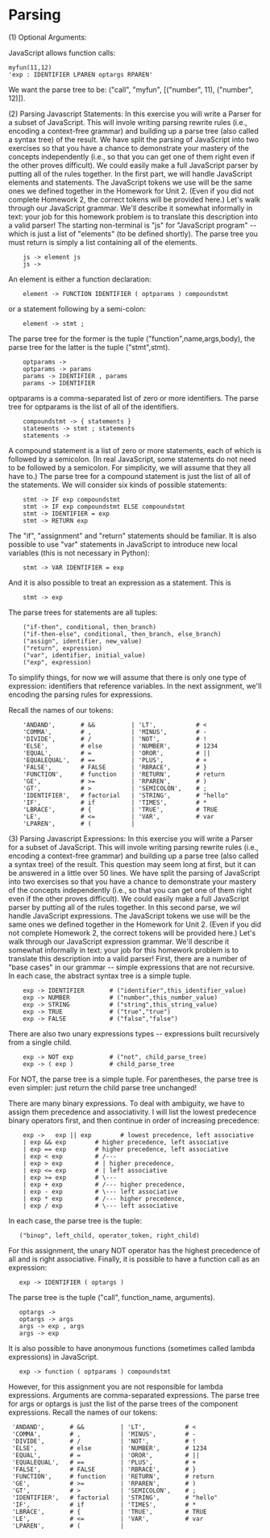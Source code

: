 # Parsing

(1) Optional Arguments: 

JavaScript allows function calls:
    
    myfun(11,12)
    'exp : IDENTIFIER LPAREN optargs RPAREN'

We want the parse tree to be:  ("call", "myfun", [("number", 11), ("number", 12)]).

(2) Parsing Javascript Statements:  In this exercise you will write a Parser for a subset of JavaScript. This will invole writing parsing rewrite rules (i.e., encoding a context-free grammar) and building up a parse tree (also called a syntax tree) of the result.  We have split the parsing of JavaScript into two exercises so that you have a chance to demonstrate your mastery of the concepts independently (i.e., so that you can get one of them right even if the other proves difficult). We could easily make a full JavaScript parser by putting all of the rules together. In the first part, we will handle JavaScript elements and statements. The JavaScript tokens we use will be the same ones we defined together in the Homework for Unit 2. (Even if you did not complete Homework 2, the correct tokens will be provided here.) Let's walk through our JavaScript grammar. We'll describe it somewhat informally in text: your job for this homework problem is to translate this description into a valid parser! The starting non-terminal is "js" for "JavaScript program" -- which is just a list of "elements" (to be defined shortly). The parse tree you must return is simply a list containing all of the elements.  

        js -> element js
        js -> 

An element is either a function declaration: 

        element -> FUNCTION IDENTIFIER ( optparams ) compoundstmt

or a statement following by a semi-colon: 

        element -> stmt ; 
    
The parse tree for the former is the tuple ("function",name,args,body), the parse tree for the latter is the tuple ("stmt",stmt). 

        optparams ->
        optparams -> params
        params -> IDENTIFIER , params
        params -> IDENTIFIER

optparams is a comma-separated list of zero or more identifiers. The parse tree for optparams is the list of all of the identifiers. 

        compoundstmt -> { statements } 
        statements -> stmt ; statements
        statements -> 

A compound statement is a list of zero or more statements, each of which is followed by a semicolon. (In real JavaScript, some statements do not need to be followed by a semicolon. For simplicity, we will assume that they all have to.) The parse tree for a compound statement is just the list of all of the statements. We will consider six kinds of possible statements: 

        stmt -> IF exp compoundstmt     
        stmt -> IF exp compoundstmt ELSE compoundstmt
        stmt -> IDENTIFIER = exp 
        stmt -> RETURN exp 

The "if", "assignment" and "return" statements should be familiar. It is also possible to use "var" statements in JavaScript to introduce new local variables (this is not necessary in Python): 

        stmt -> VAR IDENTIFIER = exp 

And it is also possible to treat an expression as a statement. This is 

        stmt -> exp 

The parse trees for statements are all tuples:
        
        ("if-then", conditional, then_branch)
        ("if-then-else", conditional, then_branch, else_branch)
        ("assign", identifier, new_value) 
        ("return", expression)
        ("var", identifier, initial_value) 
        ("exp", expression) 

To simplify things, for now we will assume that there is only one type of expression: identifiers that reference variables. In the next assignment, we'll encoding the parsing rules for expressions.

Recall the names of our tokens: 

        'ANDAND',       # &&          | 'LT',           # <
        'COMMA',        # ,           | 'MINUS',        # -
        'DIVIDE',       # /           | 'NOT',          # !
        'ELSE',         # else        | 'NUMBER',       # 1234 
        'EQUAL',        # =           | 'OROR',         # ||
        'EQUALEQUAL',   # ==          | 'PLUS',         # +
        'FALSE',        # FALSE       | 'RBRACE',       # }
        'FUNCTION',     # function    | 'RETURN',       # return
        'GE',           # >=          | 'RPAREN',       # )
        'GT',           # >           | 'SEMICOLON',    # ;
        'IDENTIFIER',   # factorial   | 'STRING',       # "hello"
        'IF',           # if          | 'TIMES',        # *
        'LBRACE',       # {           | 'TRUE',         # TRUE
        'LE',           # <=          | 'VAR',          # var 
        'LPAREN',       # (           |

(3) Parsing Javascript Expressions:  In this exercise you will write a Parser for a subset of JavaScript. This will invole writing parsing rewrite rules (i.e., encoding a context-free grammar) and building up a parse tree (also called a syntax tree) of the result. This question may seem long at first, but it can be answered in a little over 50 lines. We have split the parsing of JavaScript into two exercises so that you have a chance to demonstrate your mastery of the concepts independently (i.e., so that you can get one of them right even if the other proves difficult). We could easily make a full JavaScript parser by putting all of the rules together. In this second parse, we wil handle JavaScript expressions. The JavaScript tokens we use will be the same ones we defined together in the Homework for Unit 2. (Even if you did not complete Homework 2, the correct tokens will be provided here.) Let's walk through our JavaScript expression grammar. We'll describe it somewhat informally in text: your job for this homework problem is to translate this description into a valid parser! First, there are a number of "base cases" in our grammar -- simple expressions that are not recursive. In each case, the abstract syntax tree is a simple tuple.

        exp -> IDENTIFIER       # ("identifier",this_identifier_value)
        exp -> NUMBER           # ("number",this_number_value)
        exp -> STRING           # ("string",this_string_value) 
        exp -> TRUE             # ("true","true") 
        exp -> FALSE            # ("false","false") 

There are also two unary expressions types -- expressions built recursively from a single child.

        exp -> NOT exp          # ("not", child_parse_tree)
        exp -> ( exp )          # child_parse_tree

For NOT, the parse tree is a simple tuple. For parentheses, the parse tree is even simpler: just return the child parse tree unchanged! 

There are many binary expressions. To deal with ambiguity, we have to assign them precedence and associativity.  I will list the lowest predecence binary operators first, and then continue in order of increasing precedence: 

        exp ->   exp || exp        # lowest precedence, left associative
        | exp && exp        # higher precedence, left associative 
        | exp == exp        # higher precedence, left associative
        | exp < exp         # /---
        | exp > exp         # | higher precedence, 
        | exp <= exp        # | left associative
        | exp >= exp        # \---
        | exp + exp         # /--- higher precedence,
        | exp - exp         # \--- left associative
        | exp * exp         # /--- higher precedence,
        | exp / exp         # \--- left associative

In each case, the parse tree is the tuple:
 
       ("binop", left_child, operator_token, right_child) 

For this assignment, the unary NOT operator has the highest precedence of all and is right associative. Finally, it is possible to have a function call as an expression:

       exp -> IDENTIFIER ( optargs ) 

The parse tree is the tuple ("call", function_name, arguments). 

       optargs -> 
       optargs -> args
       args -> exp , args
       args -> exp 

It is also possible to have anonymous functions (sometimes called lambda expressions) in JavaScript. 

       exp -> function ( optparams ) compoundstmt

However, for this assignment you are not responsible for lambda expressions. Arguments are comma-separated expressions. The parse tree for args or optargs is just the list of the parse trees of the component expressions. Recall the names of our tokens: 

     'ANDAND',       # &&          | 'LT',           # <
     'COMMA',        # ,           | 'MINUS',        # -
     'DIVIDE',       # /           | 'NOT',          # !
     'ELSE',         # else        | 'NUMBER',       # 1234 
     'EQUAL',        # =           | 'OROR',         # ||
     'EQUALEQUAL',   # ==          | 'PLUS',         # +
     'FALSE',        # FALSE       | 'RBRACE',       # }
     'FUNCTION',     # function    | 'RETURN',       # return
     'GE',           # >=          | 'RPAREN',       # )
     'GT',           # >           | 'SEMICOLON',    # ;
     'IDENTIFIER',   # factorial   | 'STRING',       # "hello"
     'IF',           # if          | 'TIMES',        # *
     'LBRACE',       # {           | 'TRUE',         # TRUE
     'LE',           # <=          | 'VAR',          # var 
     'LPAREN',       # (           |
